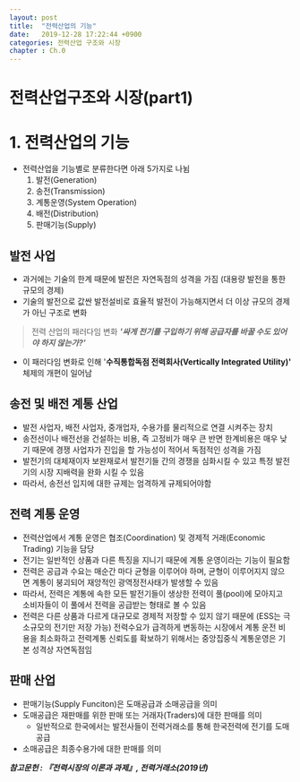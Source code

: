 ```yaml
---
layout: post
title:  "전력산업의 기능"
date:   2019-12-28 17:22:44 +0900
categories: 전력산업 구조와 시장
chapter : Ch.0
---
```


# 전력산업구조와 시장(part1)

# 1. 전력산업의 기능

- 전력산업을 기능별로 분류한다면 아래 5가지로 나뉨
    1. 발전(Generation)
    2. 송전(Transmission)
    3. 계통운영(System Operation)
    4. 배전(Distribution)
    5. 판매기능(Supply)

## 발전 사업

- 과거에는 기술의 한계 때문에 발전은 자연독점의 성격을 가짐 (대용량 발전을 통한 규모의 경제)
- 기술의 발전으로 값싼 발전설비로 효율적 발전이 가능해지면서 더 이상 규모의 경제가 아닌 구조로 변화

> 전력 산업의 패러다임 변화 ***'싸게 전기를 구입하기 위해 공급자를 바꿀 수도 있어야 하지 않는가?'***

- 이 패러다임 변화로 인해 '**수직통합독점 전력회사(Vertically Integrated Utility)'** 체제의 개편이 일어남

## 송전 및 배전 계통 산업

- 발전 사업자, 배전 사업자, 중개업자, 수용가를 물리적으로 연결 시켜주는 장치
- 송전선이나 배전선을 건설하는 비용, 즉 고정비가 매우 큰 반면 한계비용은 매우 낮기 때문에 경쟁 사업자가 진입을 할 가능성이 적어서 독점적인 성격을 가짐
- 발전기의 대체재이자 보완재로서 발전기들 간의 경쟁을 심화시킬 수 있고 특정 발전기의 시장 지배력을 완화 시킬 수 있음
- 따라서, 송전선 입지에 대한 규제는 엄격하게 규제되어야함

## 전력 계통 운영

- 전력산업에서 계통 운영은 협조(Coordination) 및 경제적 거래(Economic Trading) 기능을 담당
- 전기는 일반적인 상품과 다른 특징을 지니기 때문에 계통 운영이라는 기능이 필요함
- 전력은 공급과 수요는 매순간 마다 균형을 이루어야 하며, 균형이 이루어지지 않으면 계통이 붕괴되어 재앙적인 광역정전사태가 발생할 수 있음
- 따라서, 전력은 계통에 속한 모든 발전기들이 생상한 전력이 풀(pool)에 모아지고 소비자들이 이 풀에서 전력을 공급받는 형태로 볼 수 있음
- 전력은 다른 상품과 다르게 대규모로 경제적 저장할 수 있지 않기 때문에 (ESS는 극소규모의 전기만 저장 가능) 전력수요가 급격하게 변동하는 시장에서 계통 운전 비용을 최소화하고 전력계통 신뢰도를 확보하기 위해서는 중앙집중식 계통운영은 기본 성격상 자연독점임

## 판매 산업

- 판매기능(Supply Funciton)은 도매공급과 소매공급을 의미
- 도매공급은 재판매를 위한 판매 또는 거래자(Traders)에 대한 판매를 의미
    - 일반적으로 한국에서는 발전사들이 전력거래소를 통해 한국전력에 전기를 도매공급
- 소매공급은 최종수용가에 대한 판매를 의미


 ***참고문헌 : 『전력시장의 이론과 과제』, 전력거래소(2019년)***